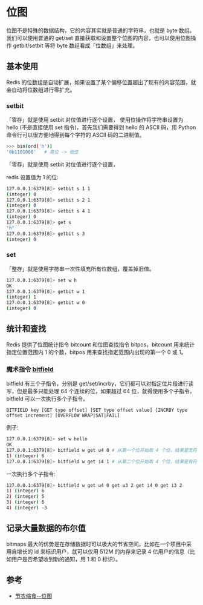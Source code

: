 # 位图

位图不是特殊的数据结构，它的内容其实就是普通的字符串，也就是 byte 数组。我们可以使用普通的 get/set 直接获取和设置整个位图的内容，也可以使用位图操作 getbit/setbit 等将 byte 数组看成「位数组」来处理。

## 基本使用

Redis 的位数组是自动扩展，如果设置了某个偏移位置超出了现有的内容范围，就会自动将位数组进行零扩充。

### setbit

「零存」就是使用 setbit 对位值进行逐个设置，
使用位操作将字符串设置为 hello (不是直接使用 set 指令)，首先我们需要得到 hello 的 ASCII 码，用 Python 命令行可以很方便地得到每个字符的 ASCII 码的二进制值。

```bash
>>> bin(ord('h'))
'0b1101000'   # 高位 -> 低位
```

「零存」就是使用 setbit 对位值进行逐个设置，

redis 设置值为 1 的位:

```bash
127.0.0.1:6379[8]> setbit s 1 1
(integer) 0
127.0.0.1:6379[8]> setbit s 2 1
(integer) 0
127.0.0.1:6379[8]> setbit s 4 1
(integer) 0
127.0.0.1:6379[8]> get s
"h"
127.0.0.1:6379[8]> getbit s 3
(integer) 0
```

### set

「整存」就是使用字符串一次性填充所有位数组，覆盖掉旧值。

```bash
127.0.0.1:6379[8]> set w h
OK
127.0.0.1:6379[8]> getbit w 1
(integer) 1
127.0.0.1:6379[8]> getbit w 0
(integer) 0
```

## 统计和查找

Redis 提供了位图统计指令 bitcount 和位图查找指令 bitpos，bitcount 用来统计指定位置范围内 1 的个数，bitpos 用来查找指定范围内出现的第一个 0 或 1。

### 魔术指令 [bitfield](https://redis.io/commands/bitfield)

bitfield 有三个子指令，分别是 get/set/incrby，它们都可以对指定位片段进行读写，但是最多只能处理 64 个连续的位，如果超过 64 位，就得使用多个子指令，bitfield 可以一次执行多个子指令。

`BITFIELD key [GET type offset] [SET type offset value] [INCRBY type offset increment] [OVERFLOW WRAP|SAT|FAIL]`

例子:

```bash
127.0.0.1:6379[8]> set w hello
OK
127.0.0.1:6379[8]> bitfield w get u4 0 # 从第一个位开始取 4 个位，结果是无符号数 (u)
1) (integer) 6
127.0.0.1:6379[8]> bitfield w get i4 1 # 从第二个位开始取 4 个位，结果是有符号数 (i)
```

一次执行多个子指令:

```bash
127.0.0.1:6379[8]> bitfield w get u4 0 get u3 2 get i4 0 get i3 2
1) (integer) 6
2) (integer) 5
3) (integer) 6
4) (integer) -3
```

## 记录大量数据的布尔值

bitmaps 最大的优势是在存储数据时可以极大的节省空间，比如在一个项目中采用自增长的 id 来标识用户，就可以仅用 512M 的内存来记录 4 亿用户的信息（比如用户是否希望收到新的通知，用 1 和 0 标识）。

## 参考

- [节衣缩食--位图](https://juejin.im/book/5afc2e5f6fb9a07a9b362527/section/5b330620e51d4558e03ce7f8)
